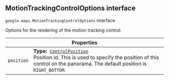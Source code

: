 <h2 id="MotionTrackingControlOptions"> MotionTrackingControlOptions interface </h2><p>
<code><span itemprop="path">google.maps</span>.<span itemprop="name">MotionTrackingControlOptions</span></code>
interface
</p><p>Options for the rendering of the motion tracking control.</p><div class="devsite-table-wrapper"><table class="properties responsive" summary="interface MotionTrackingControlOptions - Properties">
<thead>
<tr><th colspan="2">Properties</th>
</tr></thead>
<tbody>
<tr id="MotionTrackingControlOptions.position">
<td><code><span>position</span></code></td>
<td><div><strong>Type:</strong>&nbsp; <code><a href="https://github.com/amenadiel/google-maps-documentation/blob/master/docs/ControlPosition.md">ControlPosition</a></code></div>
<div class="desc">Position id. This is used to specify the position of this control on the panorama. The default position is <code>RIGHT_BOTTOM</code>.</div></td>
</tr>
</tbody>
</table></div>